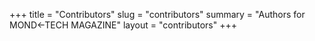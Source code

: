 +++
title = "Contributors"
slug = "contributors"
summary = "Authors for MOND←TECH MAGAZINE"
layout = "contributors"
+++

